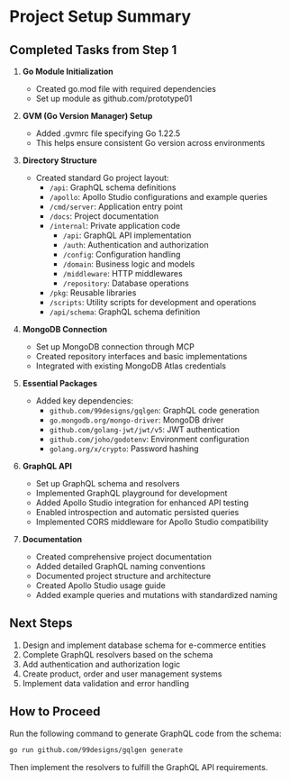 # Project Setup Summary

## Completed Tasks from Step 1

1. **Go Module Initialization**
   - Created go.mod file with required dependencies
   - Set up module as github.com/prototype01

2. **GVM (Go Version Manager) Setup**
   - Added .gvmrc file specifying Go 1.22.5
   - This helps ensure consistent Go version across environments

3. **Directory Structure**
   - Created standard Go project layout:
     - `/api`: GraphQL schema definitions
     - `/apollo`: Apollo Studio configurations and example queries
     - `/cmd/server`: Application entry point
     - `/docs`: Project documentation
     - `/internal`: Private application code
       - `/api`: GraphQL API implementation
       - `/auth`: Authentication and authorization
       - `/config`: Configuration handling
       - `/domain`: Business logic and models
       - `/middleware`: HTTP middlewares
       - `/repository`: Database operations
     - `/pkg`: Reusable libraries
     - `/scripts`: Utility scripts for development and operations
     - `/api/schema`: GraphQL schema definition

4. **MongoDB Connection**
   - Set up MongoDB connection through MCP
   - Created repository interfaces and basic implementations
   - Integrated with existing MongoDB Atlas credentials

5. **Essential Packages**
   - Added key dependencies:
     - `github.com/99designs/gqlgen`: GraphQL code generation
     - `go.mongodb.org/mongo-driver`: MongoDB driver
     - `github.com/golang-jwt/jwt/v5`: JWT authentication
     - `github.com/joho/godotenv`: Environment configuration
     - `golang.org/x/crypto`: Password hashing

6. **GraphQL API**
   - Set up GraphQL schema and resolvers
   - Implemented GraphQL playground for development
   - Added Apollo Studio integration for enhanced API testing
   - Enabled introspection and automatic persisted queries
   - Implemented CORS middleware for Apollo Studio compatibility

7. **Documentation**
   - Created comprehensive project documentation
   - Added detailed GraphQL naming conventions
   - Documented project structure and architecture
   - Created Apollo Studio usage guide
   - Added example queries and mutations with standardized naming

## Next Steps

1. Design and implement database schema for e-commerce entities
2. Complete GraphQL resolvers based on the schema
3. Add authentication and authorization logic
4. Create product, order and user management systems
5. Implement data validation and error handling

## How to Proceed

Run the following command to generate GraphQL code from the schema:

```bash
go run github.com/99designs/gqlgen generate
```

Then implement the resolvers to fulfill the GraphQL API requirements.

